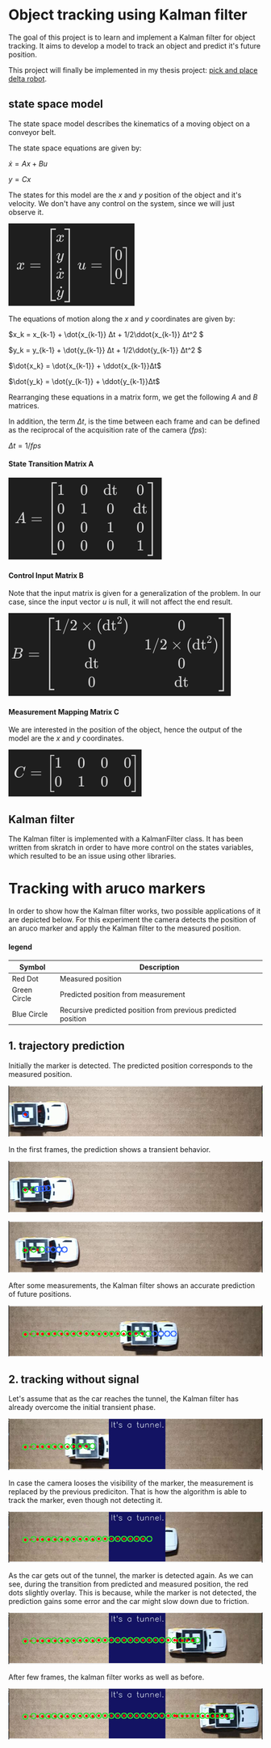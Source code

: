 # Object tracking using Kalman filter
The goal of this project is to learn and implement a Kalman filter for object tracking. It aims to develop a model to track an object and predict it's future position.

This project will finally be implemented in my thesis project: [pick and place delta robot](https://github.com/ostifede02/2dr).


## state space model
The state space model describes the kinematics of a moving object on a conveyor belt.

The state space equations are given by:

$\dot{x} = Ax + Bu$

$y = Cx$

The states for this model are the $x$ and $y$ position of the object and it's velocity. We don't have any control on the system, since we will just observe it.

![x,u](/sources/images/matrices/x_u.png)

The equations of motion along the $x$ and $y$ coordinates are given by:

$x_k = x_{k-1} + \dot{x_{k-1}} Δt + 1/2\ddot{x_{k-1}} Δt^2 $

$y_k = y_{k-1} + \dot{y_{k-1}} Δt + 1/2\ddot{y_{k-1}} Δt^2 $

$\dot{x_k} = \dot{x_{k-1}} + \ddot{x_{k-1}}Δt$

$\dot{y_k} = \dot{y_{k-1}} + \ddot{y_{k-1}}Δt$

Rearranging these equations in a matrix form, we get the following $A$ and $B$ matrices.

In addition, the term $Δt$, is the time between each frame and can be defined as the reciprocal of the acquisition rate of the camera ($fps$):

$Δt = 1/fps$

#### State Transition Matrix A
![A](/sources/images/matrices/A.png)

#### Control Input Matrix B
Note that the input matrix is given for a generalization of the problem. In our case, since the input vector $u$ is null, it will not affect the end result.

![B](/sources/images/matrices/B.png)

#### Measurement Mapping Matrix C
We are interested in the position of the object, hence the output of the model are the $x$ and $y$ coordinates.

![C](/sources/images/matrices/C.png)



## Kalman filter
The Kalman filter is implemented with a KalmanFilter class. It has been written from skratch in order to have more control on the states variables, which resulted to be an issue using other libraries. 

# Tracking with aruco markers
In order to show how the Kalman filter works, two possible applications of it are depicted below. For this experiment the camera detects the position of an aruco marker and apply the Kalman filter to the measured position.

#### legend
| Symbol         | Description                                                    |
| -------------- | -------------------------------------------------------------- |
| Red Dot        | Measured position                                             |
| Green Circle   | Predicted position from measurement                           |
| Blue Circle    | Recursive predicted position from previous predicted position |

## 1. trajectory prediction

Initially the marker is detected. The predicted position corresponds to the measured position.

![prediction1](/sources/images/prediction/prediction1.png)

In the first frames, the prediction shows a transient behavior.

![prediction2](/sources/images/prediction/prediction2.png)

![prediction3](/sources/images/prediction/prediction3.png)

After some measurements, the Kalman filter shows an accurate prediction of future positions.

![prediction4](/sources/images/prediction/prediction4.png)


## 2. tracking without signal
Let's assume that as the car reaches the tunnel, the Kalman filter has already overcome the initial transient phase.

![tunnel1](/sources/images/tunnel/tunnel_1.png)

In case the camera looses the visibility of the marker, the measurement is replaced by the previous prediciton. That is how the algorithm is able to track the marker, even though not detecting it.

![tunnel2](/sources/images/tunnel/tunnel_2.png)

As the car gets out of the tunnel, the marker is detected again. As we can see, during the transition from predicted and measured position, the red dots slightly overlay. This is because, while the marker is not detected, the prediction gains some error and the car might slow down due to friction.

![tunnel3](/sources/images/tunnel/tunnel_3.png)

After few frames, the kalman filter works as well as before.

![tunnel4](/sources/images/tunnel/tunnel_4.png)
